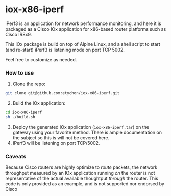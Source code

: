 # iox-x86-iperf

iPerf3 is an application for network performance monitoring, and here it is packaged as a Cisco IOx application for x86-based router platforms such as Cisco IR8x9.

This IOx package is build on top of Alpine Linux, and a shell script to start (and re-start) iPerf3 is listening mode on port TCP 5002.

Feel free to customize as needed.

### How to use

1. Clone the repo:
````sh
git clone git@github.com:etychon/iox-x86-iperf.git
````
2. Build the IOx application:
````sh
cd iox-x86-iperf
sh ./build.sh
````
3. Deploy the generated IOx application (`iox-x86-iperf.tar`) on the gateway using your favorite method. There is ample documentation on the subject so this is will not be covered here.
4. iPerf3 will be listening on port TCP/5002.

### Caveats

Because Cisco routers are highly optimize to _route_ packets, the network throughput measured by an IOx application running _on_ the router is not representative of the actual available thoughtput _through_ the router. This code is only provided as an example, and is not supported nor endorsed by Cisco
